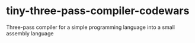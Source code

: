 # tiny-three-pass-compiler-codewars
Three-pass compiler for a simple programming language into a small assembly language
